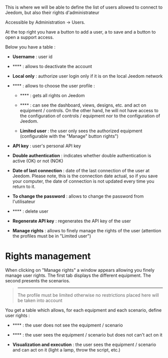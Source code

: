 This is where we will be able to define the list of users
allowed to connect to Jeedom, but also their rights
d'administrateur

Accessible by Administration → Users.

At the top right you have a button to add a user, a
to save and a button to open a support access.

Below you have a table :

-   **Username** : user id

-   **** : allows to deactivate the account

-   **Local only** : authorize user login
    only if it is on the local Jeedom network

-   **** : allows to choose the user profile :

    -   **** : gets all rights on Jeedom

    -   **** : can see the dashboard, views,
        designs, etc. and act on equipment / controls. On the other hand,
        he will not have access to the configuration of controls / equipment
        nor to the configuration of Jeedom.

    -   **Limited user** : the user only sees the
        authorized equipment (configurable with the &quot;Manage&quot; button
        rights")

-   **API key** : user&#39;s personal API key

-   **Double authentication** : indicates whether double authentication
    is active (OK) or not (NOK)

-   **Date of last connection** : date of the last connection of
    the user at Jeedom. Please note, this is the connection date
    actual, so if you save your computer, the date of
    connection is not updated every time you return to it.

-   **To change the password** : allows to change the password from
    l'utilisateur

-   **** : delete user

-   **Regenerate API key** : regenerates the API key of the user

-   **Manage rights** : allows to finely manage the rights of
    the user (attention the profiles must be in
    "Limited user")

Rights management 
==================

When clicking on &quot;Manage rights&quot; a window appears allowing you
finely manage user rights. The first tab displays
the different equipment. The second presents the scenarios.

> ****
>
> The profile must be limited otherwise no restrictions placed here
> will be taken into account

You get a table which allows, for each equipment and each
scenario, define user rights :

-   **** : the user does not see the equipment / scenario

-   **** : the user sees the equipment / scenario but does not
    can&#39;t act on it

-   **Visualization and execution** : the user sees
    the equipment / scenario and can act on it (light a lamp, throw
    the script, etc.)


